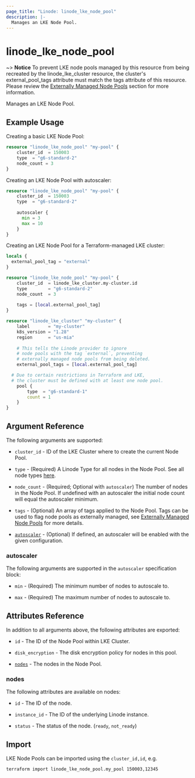 ```yaml
---
page_title: "Linode: linode_lke_node_pool"
description: |-
  Manages an LKE Node Pool.
---
```


# linode\_lke\_node\_pool

~> **Notice** To prevent LKE node pools managed by this resource from being
recreated by the linode_lke_cluster resource, the cluster's external_pool_tags
 attribute must match the tags attribute of this resource. Please review the
[Externally Managed Node Pools](lke_cluster.md#externally-managed-node-pools)
section for more information.

Manages an LKE Node Pool.

## Example Usage

Creating a basic LKE Node Pool:

```terraform
resource "linode_lke_node_pool" "my-pool" {
    cluster_id  = 150003
    type  = "g6-standard-2"
    node_count = 3
}
```

Creating an LKE Node Pool with autoscaler:

```terraform
resource "linode_lke_node_pool" "my-pool" {
    cluster_id  = 150003
    type  = "g6-standard-2"
  
    autoscaler {
      min = 3
      max = 10
    }
}
```

Creating an LKE Node Pool for a Terraform-managed LKE cluster:

```terraform
locals {
  external_pool_tag = "external"
}

resource "linode_lke_node_pool" "my-pool" {
    cluster_id  = linode_lke_cluster.my-cluster.id
    type        = "g6-standard-2"
    node_count  = 3
  
    tags = [local.external_pool_tag]
}

resource "linode_lke_cluster" "my-cluster" {
    label       = "my-cluster"
    k8s_version = "1.28"
    region      = "us-mia"
    
    # This tells the Linode provider to ignore 
    # node pools with the tag `external`, preventing
    # externally managed node pools from being deleted.
    external_pool_tags = [local.external_pool_tag]

  # Due to certain restrictions in Terraform and LKE, 
  # the cluster must be defined with at least one node pool.
    pool {
        type  = "g6-standard-1"
        count = 1
    }
}
```

## Argument Reference

The following arguments are supported:

* `cluster_id` - ID of the LKE Cluster where to create the current Node Pool.

* `type` - (Required) A Linode Type for all nodes in the Node Pool. See all node types [here](https://api.linode.com/v4/linode/types).

* `node_count` - (Required; Optional with `autoscaler`) The number of nodes in the Node Pool. If undefined with an autoscaler the initial node count will equal the autoscaler minimum.

* `tags` - (Optional) An array of tags applied to the Node Pool. Tags can be used to flag node pools as externally managed, see [Externally Managed Node Pools](lke_cluster.md#externally-managed-node-pools) for more details.

* [`autoscaler`](#autoscaler) - (Optional) If defined, an autoscaler will be enabled with the given configuration.

### autoscaler

The following arguments are supported in the `autoscaler` specification block:

* `min` - (Required) The minimum number of nodes to autoscale to.

* `max` - (Required) The maximum number of nodes to autoscale to.

## Attributes Reference

In addition to all arguments above, the following attributes are exported:

* `id` - The ID of the Node Pool within LKE Cluster.

* `disk_encryption` - The disk encryption policy for nodes in this pool.

* [`nodes`](#nodes) - The nodes in the Node Pool.

### nodes

The following attributes are available on nodes:

* `id` - The ID of the node.

* `instance_id` - The ID of the underlying Linode instance.

* `status` - The status of the node. (`ready`, `not_ready`)

## Import

LKE Node Pools can be imported using the `cluster_id,id`, e.g.

```sh
terraform import linode_lke_node_pool.my_pool 150003,12345
```
